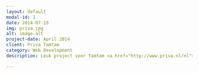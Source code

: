 ```yaml
---
layout: default
modal-id: 1
date: 2014-07-18
img: priva.jpg
alt: image-alt
project-date: April 2014
client: Priva Tamtam
category: Web Development
description: Leuk project voor Tamtam <a href="http://www.priva.nl/nl">Priva</a>. 45 templates opgeleverd.

---
```

